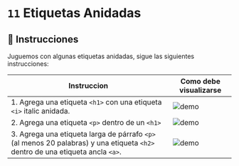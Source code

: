 # `11` Etiquetas Anidadas

## 📝 Instrucciones

Juguemos con algunas etiquetas anidadas, sigue las siguientes instrucciones:

| Instruccion | Como debe visualizarse  | 
| ----------  | ----------------------  |
| 1. Agrega una etiqueta `<h1>` con una etiqueta `<i>` italic anidada. | ![demo](https://github.com/developersIQ/html-tutorial-exercises-course/raw/master/.learn/assets/11-nested-tags-1.png?raw=true) |
| 2. Agrega una etiqueta `<p>` dentro de un `<h1>` | ![demo](https://github.com/developersIQ/html-tutorial-exercises-course/raw/master/.learn/assets/11-nested-tags-2.png?raw=true) |
| 3. Agrega una etiqueta larga de párrafo `<p>` (al menos 20 palabras) y una etiqueta `<h2>` dentro de una etiqueta ancla `<a>`. | ![demo](https://github.com/developersIQ/html-tutorial-exercises-course/raw/master/.learn/assets/11-nested-tags-3.png?raw=true) |
